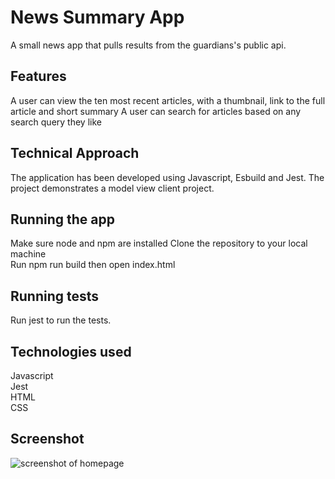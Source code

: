 # News Summary App
A small news app that pulls results from the guardians's public api.

## Features
A user can view the ten most recent articles, with a thumbnail, link to the full article and short summary
A user can search for articles based on any search query they like      

## Technical Approach
The application has been developed using Javascript, Esbuild and Jest. The project demonstrates a model view client project.

## Running the app
Make sure node and npm are installed
Clone the repository to your local machine    
Run npm run build then open index.html

## Running tests    
Run jest to run the tests.   

## Technologies used
Javascript        
Jest    
HTML    
CSS

## Screenshot
![screenshot of homepage](./homepage.png)
